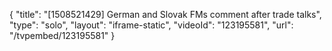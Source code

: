 {
    "title": "[1508521429] German and Slovak FMs comment after trade talks",
    "type": "solo",
    "layout": "iframe-static",
    "videoId": "123195581",
    "url": "\/tvpembed\/123195581"
}